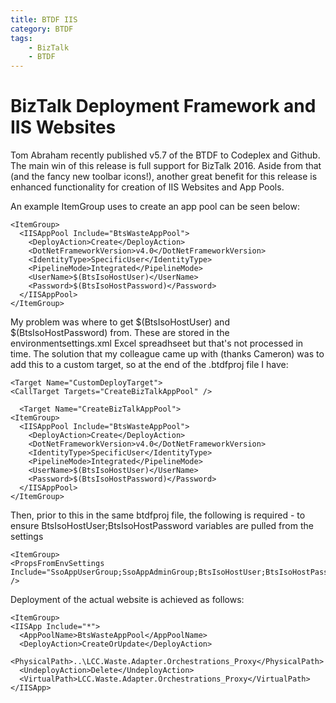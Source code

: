 ```yaml
---
title: BTDF IIS
category: BTDF
tags:
    - BizTalk
    - BTDF
---
```

# BizTalk Deployment Framework and IIS Websites
Tom Abraham recently published v5.7 of the BTDF to Codeplex and Github. The main win of this release is full support for BizTalk 2016. Aside from that (and the fancy new toolbar icons!), another great benefit for this release is enhanced functionality for creation of IIS Websites and App Pools.

An example ItemGroup uses to create an app pool can be seen below:

    <ItemGroup>
      <IISAppPool Include="BtsWasteAppPool">
        <DeployAction>Create</DeployAction>
        <DotNetFrameworkVersion>v4.0</DotNetFrameworkVersion>
        <IdentityType>SpecificUser</IdentityType>
        <PipelineMode>Integrated</PipelineMode>
        <UserName>$(BtsIsoHostUser)</UserName>
        <Password>$(BtsIsoHostPassword)</Password>
      </IISAppPool>
    </ItemGroup>

My problem was where to get $(BtsIsoHostUser) and $(BtsIsoHostPassword) from. These are stored in the environmentsettings.xml Excel spreadhseet but that's not processed in time. The solution that my colleague came up with (thanks Cameron) was to add this to a custom target, so at the end of the .btdfproj file I have:

    <Target Name="CustomDeployTarget">
    <CallTarget Targets="CreateBizTalkAppPool" />
  </Target>

      <Target Name="CreateBizTalkAppPool">
    <ItemGroup>
      <IISAppPool Include="BtsWasteAppPool">
        <DeployAction>Create</DeployAction>
        <DotNetFrameworkVersion>v4.0</DotNetFrameworkVersion>
        <IdentityType>SpecificUser</IdentityType>
        <PipelineMode>Integrated</PipelineMode>
        <UserName>$(BtsIsoHostUser)</UserName>
        <Password>$(BtsIsoHostPassword)</Password>
      </IISAppPool>
    </ItemGroup>
  </Target>
</Project>

Then, prior to this in the same btdfproj file, the following is required - to ensure BtsIsoHostUser;BtsIsoHostPassword variables are pulled from the settings

    <ItemGroup>
    <PropsFromEnvSettings Include="SsoAppUserGroup;SsoAppAdminGroup;BtsIsoHostUser;BtsIsoHostPassword" />
  </ItemGroup>

Deployment of the actual website is achieved as follows:

    <ItemGroup>
    <IISApp Include="*">
      <AppPoolName>BtsWasteAppPool</AppPoolName>
      <DeployAction>CreateOrUpdate</DeployAction>
      <PhysicalPath>..\LCC.Waste.Adapter.Orchestrations_Proxy</PhysicalPath>
      <UndeployAction>Delete</UndeployAction>
      <VirtualPath>LCC.Waste.Adapter.Orchestrations_Proxy</VirtualPath>
    </IISApp>
  </ItemGroup>



